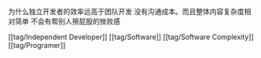 为什么独立开发者的效率远高于团队开发
没有沟通成本。而且整体内容复杂度相对简单
不会有帮别人擦屁股的挫败感

[[tag/Independent Developer]] [[tag/Software]] [[tag/Software Complexity]] [[tag/Programer]]